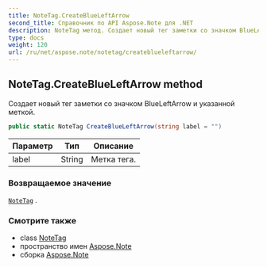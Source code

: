 ```yaml
---
title: NoteTag.CreateBlueLeftArrow
second_title: Справочник по API Aspose.Note для .NET
description: NoteTag метод. Создает новый тег заметки со значком BlueLeftArrow и указанной меткой.
type: docs
weight: 120
url: /ru/net/aspose.note/notetag/createblueleftarrow/
---
```

## NoteTag.CreateBlueLeftArrow method

Создает новый тег заметки со значком BlueLeftArrow и указанной меткой.

```csharp
public static NoteTag CreateBlueLeftArrow(string label = "")
```

| Параметр | Тип | Описание |
| --- | --- | --- |
| label | String | Метка тега. |

### Возвращаемое значение

[`NoteTag`](../) .

### Смотрите также

* class [NoteTag](../)
* пространство имен [Aspose.Note](../../notetag/)
* сборка [Aspose.Note](../../../)


